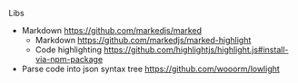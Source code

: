 Libs

- Markdown https://github.com/markedjs/marked
  - Markdown https://github.com/markedjs/marked-highlight
  - Code highlighting https://github.com/highlightjs/highlight.js#install-via-npm-package
- Parse code into json syntax tree https://github.com/wooorm/lowlight
